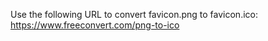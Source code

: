 Use the following URL to convert favicon.png to favicon.ico:
https://www.freeconvert.com/png-to-ico
